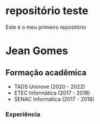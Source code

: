 # repositório teste
Este é o meu primeiro repositório

# Jean Gomes

## Formação acadêmica
+ TADS Uninove (2020 - 2022)
+ ETEC Informática (2017 - 2018)
+ SENAC Informática (2017 - 2018)

### Experiência
